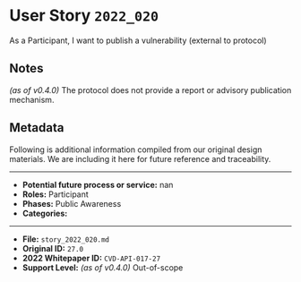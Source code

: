 
# User Story `2022_020` #

<!-- story-start -->As a Participant, I want to publish a vulnerability (external to protocol)<!-- story-end -->

## Notes ##

*(as of v0.4.0)*
The protocol does not provide a report or advisory publication mechanism.

## Metadata ##

Following is additional information compiled from our original design materials.
We are including it here for future reference and traceability.

---

- **Potential future process or service:** nan
- **Roles:** Participant
- **Phases:** Public Awareness
- **Categories:**

---

- **File:** `story_2022_020.md`
- **Original ID:** `27.0`
- **2022 Whitepaper ID:** `CVD-API-017-27`
- **Support Level:** *(as of v0.4.0)* Out-of-scope
